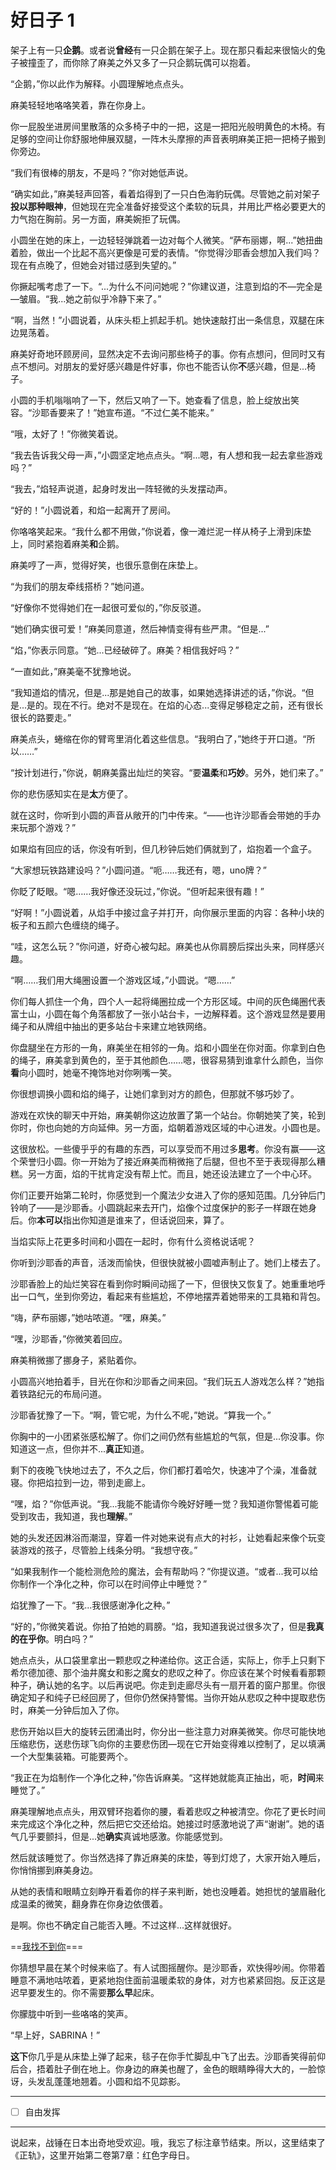 # 好日子 1

架子上有一只**企鹅**。或者说**曾经**有一只企鹅在架子上。现在那只看起来很恼火的兔子被撞歪了，而你除了麻美之外又多了一只企鹅玩偶可以抱着。

“企鹅，”你以此作为解释。小圆理解地点点头。

麻美轻轻地咯咯笑着，靠在你身上。

你一屁股坐进房间里散落的众多椅子中的一把，这是一把阳光般明黄色的木椅。有足够的空间让你舒服地伸展双腿，一阵木头摩擦的声音表明麻美正把一把椅子搬到你旁边。

“我们有很棒的朋友，不是吗？”你对她低声说。

“确实如此，”麻美轻声回答，看着焰得到了一只白色海豹玩偶。尽管她之前对架子**投以那种眼神**，但她现在完全准备好接受这个柔软的玩具，并用比严格必要更大的力气抱在胸前。另一方面，麻美婉拒了玩偶。

小圆坐在她的床上，一边轻轻弹跳着一边对每个人微笑。“萨布丽娜，啊...”她扭曲着脸，做出一个比起不高兴更像是可爱的表情。“你觉得沙耶香会想加入我们吗？现在有点晚了，但她会对错过感到失望的。”

你撅起嘴考虑了一下。“...为什么不问问她呢？”你建议道，注意到焰的不—完全是—皱眉。“我...她之前似乎冷静下来了。”

“啊，当然！”小圆说着，从床头柜上抓起手机。她快速敲打出一条信息，双腿在床边晃荡着。

麻美好奇地环顾房间，显然决定不去询问那些椅子的事。你有点想问，但同时又有点不想问。对朋友的爱好感兴趣是件好事，你也不能否认你**不**感兴趣，但是...椅子。

小圆的手机嗡嗡响了一下，然后又响了一下。她查看了信息，脸上绽放出笑容。“沙耶香要来了！”她宣布道。“不过仁美不能来。”

“哦，太好了！”你微笑着说。

“我去告诉我父母一声，”小圆坚定地点点头。“啊...嗯，有人想和我一起去拿些游戏吗？”

“我去，”焰轻声说道，起身时发出一阵轻微的头发摆动声。

“好的！”小圆说着，和焰一起离开了房间。

你咯咯笑起来。“我什么都不用做，”你说着，像一滩烂泥一样从椅子上滑到床垫上，同时紧抱着麻美**和**企鹅。

麻美哼了一声，觉得好笑，也很乐意倒在床垫上。

“为我们的朋友牵线搭桥？”她问道。

“好像你不觉得她们在一起很可爱似的，”你反驳道。

“她们确实很可爱！”麻美同意道，然后神情变得有些严肃。“但是...”

“焰，”你表示同意。“她...已经破碎了。麻美？相信我好吗？”

“一直如此，”麻美毫不犹豫地说。

“我知道焰的情况，但是...那是她自己的故事，如果她选择讲述的话，”你说。“但是...是的。现在不行。绝对不是现在。在焰的心态...变得足够稳定之前，还有很长很长的路要走。”

麻美点头，蜷缩在你的臂弯里消化着这些信息。“我明白了，”她终于开口道。“所以……”

“按计划进行，”你说，朝麻美露出灿烂的笑容。“要**温柔**和**巧妙**。另外，她们来了。”

你的悲伤感知实在是**太**方便了。

就在这时，你听到小圆的声音从敞开的门中传来。“——也许沙耶香会带她的手办来玩那个游戏？”

如果焰有回应的话，你没有听到，但几秒钟后她们俩就到了，焰抱着一个盒子。

“大家想玩铁路建设吗？”小圆问道。“呃……我还有，嗯，uno牌？”

你眨了眨眼。“嗯……我好像还没玩过，”你说。“但听起来很有趣！”

“好啊！”小圆说着，从焰手中接过盒子并打开，向你展示里面的内容：各种小块的板子和五颜六色缠绕的绳子。

“哇，这怎么玩？”你问道，好奇心被勾起。麻美也从你肩膀后探出头来，同样感兴趣。

“啊……我们用大绳圈设置一个游戏区域，”小圆说。“嗯……”

你们每人抓住一个角，四个人一起将绳圈拉成一个方形区域。中间的灰色绳圈代表富士山，小圆在每个角落都放了一张小站台卡，一边解释着。这个游戏显然是要用绳子和从牌组中抽出的更多站台卡来建立地铁网络。

你盘腿坐在方形的一角，麻美坐在相邻的一角。焰和小圆坐在你对面。你拿到白色的绳子，麻美拿到黄色的，至于其他颜色……嗯，很容易猜到谁拿什么颜色，当你**看**向小圆时，她毫不掩饰地对你咧嘴一笑。

你很想调换小圆和焰的绳子，让她们拿到对方的颜色，但那就不够巧妙了。

游戏在欢快的聊天中开始，麻美朝你这边放置了第一个站台。你朝她笑了笑，轮到你时，你也向她的方向延伸。另一方面，焰朝着游戏区域的中心进发。小圆也是。

这很放松。一些傻乎乎的有趣的东西，可以享受而不用过多**思考**。你没有赢——这个荣誉归小圆。你一开始为了接近麻美而稍微拖了后腿，但也不至于表现得那么糟糕。另一方面，焰的干扰肯定没有帮上忙。而且，她还设法建立了一个中心环。

你们正要开始第二轮时，你感觉到一个魔法少女进入了你的感知范围。几分钟后门铃响了——是沙耶香。小圆跳起来去开门，焰像个过度保护的影子一样跟在她身后。你**本可以**指出你知道是谁来了，但话说回来，算了。

当焰实际上花更多时间和小圆在一起时，你有什么资格说话呢？

你听到沙耶香的声音，活泼而愉快，但很快就被小圆嘘声制止了。她们上楼去了。

沙耶香脸上的灿烂笑容在看到你时瞬间动摇了一下，但很快又恢复了。她重重地呼出一口气，坐到你旁边，看起来有些尴尬，不停地摆弄着她带来的工具箱和背包。

“嗨，萨布丽娜，”她咕哝道。“嘿，麻美。”

“嘿，沙耶香，”你微笑着回应。

麻美稍微挪了挪身子，紧贴着你。

小圆高兴地拍着手，目光在你和沙耶香之间来回。“我们玩五人游戏怎么样？”她指着铁路纪元的布局问道。

沙耶香犹豫了一下。“啊，管它呢，为什么不呢，”她说。“算我一个。”

你胸中的一小团紧张感松解了。你们之间仍然有些尴尬的气氛，但是...你没事。你知道这一点，但你并不...**真正**知道。

剩下的夜晚飞快地过去了，不久之后，你们都打着哈欠，快速冲了个澡，准备就寝。你把焰拉到一边，带到走廊上。

“嘿，焰？”你低声说。“我...我能不能请你今晚好好睡一觉？我知道你警惕着可能受到攻击，我知道，我也**理解**。”

她的头发还因淋浴而潮湿，穿着一件对她来说有点大的衬衫，让她看起来像个玩变装游戏的孩子，尽管脸上线条分明。“我想守夜。”

“如果我制作一个能检测危险的魔法，会有帮助吗？”你提议道。“或者...我可以给你制作一个净化之种，你可以在时间停止中睡觉？”

焰犹豫了一下。“我...我很感谢净化之种。”

“好的，”你微笑着说。你拍了拍她的肩膀。“焰，我知道我说过很多次了，但是**我真的在乎你**。明白吗？”

她点点头，从口袋里拿出一颗悲叹之种递给你。这正合适，实际上，你手上只剩下希尔德加德、那个油井魔女和影之魔女的悲叹之种了。你应该在某个时候看看那颗种子，确认她的名字。以后再说吧。你走到走廊尽头有一扇开着的窗户那里。你很确定知子和纯子已经回房了，但你仍然保持警惕。当你开始从悲叹之种中提取悲伤时，麻美一分钟后加入了你。

悲伤开始以巨大的旋转云团涌出时，你分出一些注意力对麻美微笑。你尽可能快地压缩悲伤，送悲伤球飞向你的主要悲伤团—现在它开始变得难以控制了，足以填满一个大型集装箱。可能要两个。

“我正在为焰制作一个净化之种，”你告诉麻美。“这样她就能真正抽出，呃，**时间**来睡觉了。”

麻美理解地点点头，用双臂环抱着你的腰，看着悲叹之种被清空。你花了更长时间来完成这个净化之种，然后把它交还给焰。她接过时感激地说了声“谢谢”。她的语气几乎要颤抖，但是...她**确实**真诚地感激。你能感觉到。

然后就该睡觉了。你当然选择了靠近麻美的床垫，等到灯熄了，大家开始入睡后，你悄悄挪到麻美身边。

从她的表情和眼睛立刻睁开看着你的样子来判断，她也没睡着。她担忧的皱眉融化成温柔的微笑，翻身靠在你身边依偎着。

是啊。你也不确定自己能否入睡。不过这样...这样就很好。

\==[我找不到你](<http://I can't find you>)===​

你猜想早晨在某个时候来临了。有人试图摇醒你。是沙耶香，欢快得吵闹。你带着睡意不满地咕哝着，更紧地抱住面前温暖柔软的身体，对方也紧紧回抱。反正这是迟早要发生的。你不需要**那么早**起床。

你朦胧中听到一些咯咯的笑声。

“早上好，SABRINA！”

**这下**你几乎是从床垫上弹了起来，毯子在你手忙脚乱中飞了出去。沙耶香笑得前仰后合，捂着肚子倒在地上。你身边的麻美也醒了，金色的眼睛睁得大大的，一脸惊讶，头发乱蓬蓬地翘着。小圆和焰不见踪影。

---

- [ ] 自由发挥

---

说起来，战锤在日本出奇地受欢迎。哦，我忘了标注章节结束。所以，这里结束了《正轨》，这里开始第二卷第7章：红色字母日。
